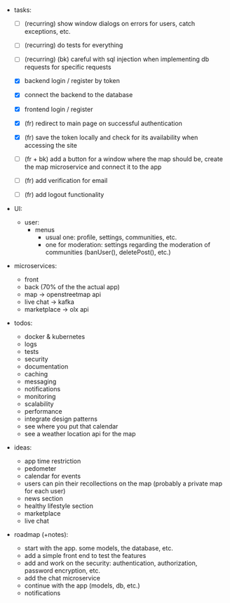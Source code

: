 # 
#
#



- tasks:
	- [ ] (recurring) show window dialogs on errors for users, catch exceptions, etc.
	- [ ] (recurring) do tests for everything
	- [ ] (recurring) (bk) careful with sql injection when implementing db requests for specific requests
	- [x] backend login / register by token
	- [x] connect the backend to the database
	- [x] frontend login / register
	- [x] (fr) redirect to main page on successful authentication
	- [x] (fr) save the token locally and check for its availability when accessing the site
	- [ ] (fr + bk) add a button for a window where the map should be, create the map microservice and connect it to the app
	- [ ] (fr) add verification for email
	- [ ] (fr) add logout functionality



- UI:
	- user:
		- menus
			- usual one: profile, settings, communities, etc.
			- one for moderation: settings regarding the moderation of communities (banUser(), deletePost(), etc.)



- microservices: 
	- front
	- back (70% of the the actual app)
	- map -> openstreetmap api
	- live chat -> kafka
	- marketplace -> olx api



- todos:
	- docker & kubernetes
	- logs
	- tests
	- security
	- documentation
	- caching
	- messaging
	- notifications
	- monitoring
	- scalability
	- performance
	- integrate design patterns
	- see where you put that calendar
	- see a weather location api for the map



- ideas:
	- app time restriction
	- pedometer
	- calendar for events
	- users can pin their recollections on the map (probably a private map for each user)
	- news section
	- healthy lifestyle section
	- marketplace
	- live chat



- roadmap (+notes):
	- start with the app. some models, the database, etc.
	- add a simple front end to test the features
	- add and work on the security: authentication, authorization, password encryption, etc.
	- add the chat microservice
	- continue with the app (models, db, etc.)
	- notifications